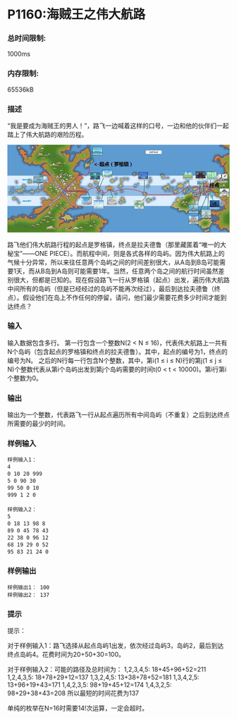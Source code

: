# P1160:海贼王之伟大航路

### 总时间限制: 

  1000ms

### 内存限制: 

  65536kB

### 描述

  “我是要成为海贼王的男人！”，路飞一边喊着这样的口号，一边和他的伙伴们一起踏上了伟大航路的艰险历程。

  ![map](images/1340073793.jpg)

路飞他们伟大航路行程的起点是罗格镇，终点是拉夫德鲁（那里藏匿着“唯一的大秘宝”——ONE PIECE）。而航程中间，则是各式各样的岛屿。因为伟大航路上的气候十分异常，所以来往任意两个岛屿之间的时间差别很大，从A岛到B岛可能需要1天，而从B岛到A岛则可能需要1年。当然，任意两个岛之间的航行时间虽然差别很大，但都是已知的。现在假设路飞一行从罗格镇（起点）出发，遍历伟大航路中间所有的岛屿（但是已经经过的岛屿不能再次经过），最后到达拉夫德鲁（终点）。假设他们在岛上不作任何的停留，请问，他们最少需要花费多少时间才能到达终点？

### 输入

输入数据包含多行。 第一行包含一个整数N(2 < N ≤ 16)，代表伟大航路上一共有N个岛屿（包含起点的罗格镇和终点的拉夫德鲁）。其中，起点的编号为1，终点的编号为N。 之后的N行每一行包含N个整数，其中，第i(1 ≤ i ≤ N)行的第j(1 ≤ j ≤ N)个整数代表从第i个岛屿出发到第j个岛屿需要的时间t(0 < t < 10000)。第i行第i个整数为0。

### 输出

输出为一个整数，代表路飞一行从起点遍历所有中间岛屿（不重复）之后到达终点所需要的最少的时间。

### 样例输入
~~~
样例输入1： 
4 
0 10 20 999 
5 0 90 30 
99 50 0 10 
999 1 2 0 

样例输入2： 
5 
0 18 13 98 8 
89 0 45 78 43  
22 38 0 96 12 
68 19 29 0 52 
95 83 21 24 0
~~~
### 样例输出
~~~
样例输出1： 100 
样例输出2： 137
~~~
### 提示

提示： 

对于样例输入1：路飞选择从起点岛屿1出发，依次经过岛屿3，岛屿2，最后到达终点岛屿4。花费时间为20+50+30=100。 

对于样例输入2：可能的路径及总时间为： 1,2,3,4,5: 18+45+96+52=211 1,2,4,3,5: 18+78+29+12=137 1,3,2,4,5: 13+38+78+52=181 1,3,4,2,5: 13+96+19+43=171 1,4,2,3,5: 98+19+45+12=174 1,4,3,2,5: 98+29+38+43=208 所以最短的时间花费为137 

单纯的枚举在N=16时需要14!次运算，一定会超时。
